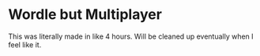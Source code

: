 # Wordle but Multiplayer

This was literally made in like 4 hours. Will be cleaned up eventually when I feel like it.
